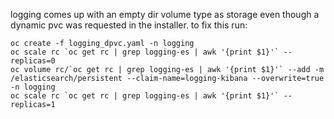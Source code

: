 logging comes up with an empty dir volume type as storage even though a dynamic pvc was requested in the installer. to fix this run:
```
oc create -f logging_dpvc.yaml -n logging
oc scale rc `oc get rc | grep logging-es | awk '{print $1}'` --replicas=0
oc volume rc/`oc get rc | grep logging-es | awk '{print $1}'` --add -m /elasticsearch/persistent --claim-name=logging-kibana --overwrite=true -n logging
oc scale rc `oc get rc | grep logging-es | awk '{print $1}'` --replicas=1
```